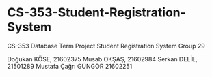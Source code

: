 # CS-353-Student-Registration-System
CS-353 Database Term Project
Student Registration System
Group 29

Doğukan KÖSE, 21602375
Musab OKŞAŞ, 21602984
Serkan DELİL, 21501289
Mustafa Çağrı GÜNGÖR 21602251
